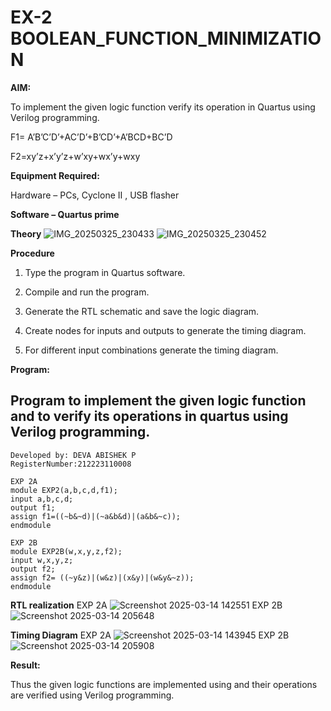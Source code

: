 # EX-2 BOOLEAN_FUNCTION_MINIMIZATION

**AIM:**

To implement the given logic function verify its operation in Quartus using Verilog programming.

F1= A’B’C’D’+AC’D’+B’CD’+A’BCD+BC’D 

F2=xy’z+x’y’z+w’xy+wx’y+wxy

**Equipment Required:**

Hardware – PCs, Cyclone II , USB flasher

**Software – Quartus prime**

**Theory**
![IMG_20250325_230433](https://github.com/user-attachments/assets/edc54231-dfbd-4af8-8c64-11b224938430)
![IMG_20250325_230452](https://github.com/user-attachments/assets/19837a5b-09db-4be1-ae33-0581e0e35a1a)


**Procedure**

1.	Type the program in Quartus software.

2.	Compile and run the program.

3.	Generate the RTL schematic and save the logic diagram.

4.	Create nodes for inputs and outputs to generate the timing diagram.

5.	For different input combinations generate the timing diagram.


**Program:**

## Program to implement the given logic function and to verify its operations in quartus using Verilog programming. 
```
Developed by: DEVA ABISHEK P
RegisterNumber:212223110008
```
```
EXP 2A
module EXP2(a,b,c,d,f1);
input a,b,c,d;
output f1;
assign f1=((~b&~d)|(~a&b&d)|(a&b&~c));
endmodule
```
```
EXP 2B
module EXP2B(w,x,y,z,f2);
input w,x,y,z;
output f2;
assign f2= ((~y&z)|(w&z)|(x&y)|(w&y&~z));
endmodule
```
**RTL realization**
EXP 2A
![Screenshot 2025-03-14 142551](https://github.com/user-attachments/assets/b1d1b319-6438-4305-b914-63dafe7f3c1a)
EXP 2B
![Screenshot 2025-03-14 205648](https://github.com/user-attachments/assets/edaaa47b-3a3e-465b-b9f3-b70935a75357)

**Timing Diagram**
EXP 2A
![Screenshot 2025-03-14 143945](https://github.com/user-attachments/assets/30e1b496-6674-491d-ad62-409390ddec5a)
EXP 2B
![Screenshot 2025-03-14 205908](https://github.com/user-attachments/assets/f6d462f8-c65b-428b-8f99-f42b5777307d)

**Result:**

Thus the given logic functions are implemented using and their operations are verified using Verilog programming.

